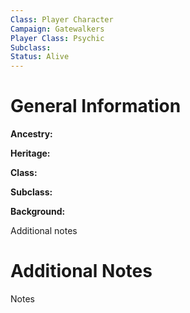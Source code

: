 ```yaml
---
Class: Player Character
Campaign: Gatewalkers
Player Class: Psychic
Subclass: 
Status: Alive
---
```

# General Information
**Ancestry:** 

**Heritage:** 

**Class:** 

**Subclass:** 

**Background:** 

Additional notes
# Additional Notes
Notes